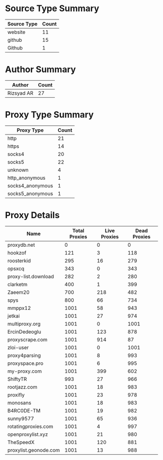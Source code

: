 # Source Type Summary

| Source Type | Count |
|-------------|-------|
| website | 11 |
| github | 15 |
| Github | 1 |


# Author Summary

| Author | Count |
|--------|-------|
| Rizsyad AR | 27 |


# Proxy Type Summary

| Proxy Type | Count |
|------------|-------|
| http | 21 |
| https | 14 |
| socks4 | 20 |
| socks5 | 22 |
| unknown | 4 |
| http_anonymous | 1 |
| socks4_anonymous | 1 |
| socks5_anonymous | 1 |


# Proxy Details

| Name | Total Proxies | Live Proxies | Dead Proxies |
|------|---------------|--------------|---------------|
| proxydb.net | 0 | 0 | 0 |
| hookzof | 121 | 3 | 118 |
| roosterkid | 295 | 16 | 279 |
| opsxcq | 343 | 0 | 343 |
| proxy-list.download | 282 | 2 | 280 |
| clarketm | 400 | 1 | 399 |
| Zaeem20 | 700 | 218 | 482 |
| spys | 800 | 66 | 734 |
| mmppx12 | 1001 | 58 | 943 |
| jetkai | 1001 | 27 | 974 |
| multiproxy.org | 1001 | 0 | 1001 |
| ErcinDedeoglu | 1001 | 123 | 878 |
| proxyscrape.com | 1001 | 914 | 87 |
| zloi-user | 1001 | 0 | 1001 |
| proxy4parsing | 1001 | 8 | 993 |
| proxyspace.pro | 1001 | 6 | 995 |
| my-proxy.com | 1001 | 399 | 602 |
| ShiftyTR | 993 | 27 | 966 |
| rootjazz.com | 1001 | 18 | 983 |
| proxifly | 1001 | 23 | 978 |
| monosans | 1001 | 18 | 983 |
| B4RC0DE-TM | 1001 | 19 | 982 |
| sunny9577 | 1001 | 65 | 936 |
| rotatingproxies.com | 1001 | 4 | 997 |
| openproxylist.xyz | 1001 | 21 | 980 |
| TheSpeedX | 1001 | 120 | 881 |
| proxylist.geonode.com | 1001 | 13 | 988 |
